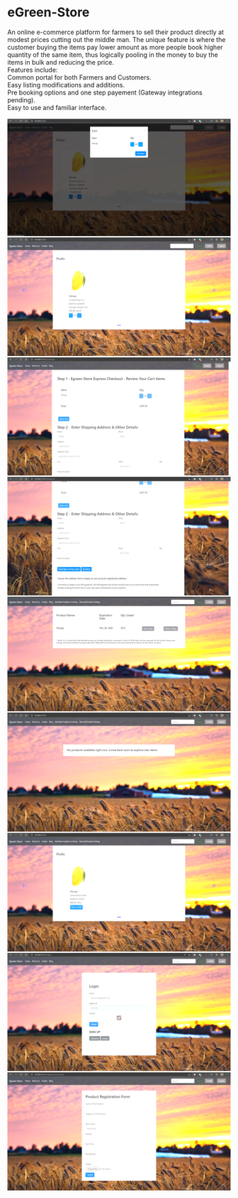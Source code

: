 # eGreen-Store
An online e-commerce  platform for farmers to sell their product directly at modest prices cutting out the middle man. The unique feature is where the customer buying the items pay lower amount as more people book higher quantity of the same item, thus logically pooling in the money to buy the items in bulk and reducing the price.<br>
Features include:<br>
Common portal for both Farmers and Customers.<br>
Easy listing modifications and additions.<br>
Pre booking options and one step payement (Gateway integrations pending).<br>
Easy to use and familiar interface.<br><br>
![alt text](https://github.com/vishnu-trace/eGreen-Store/blob/master/media/gitImages/cartdis.png)<br>
![alt text](https://github.com/vishnu-trace/eGreen-Store/blob/master/media/gitImages/cartitem.png)<br>
![alt text](https://github.com/vishnu-trace/eGreen-Store/blob/master/media/gitImages/checkout1.png)<br>
![alt text](https://github.com/vishnu-trace/eGreen-Store/blob/master/media/gitImages/checkout2.png)<br>
![alt text](https://github.com/vishnu-trace/eGreen-Store/blob/master/media/gitImages/editlisting.png)<br>
![alt text](https://github.com/vishnu-trace/eGreen-Store/blob/master/media/gitImages/emptyhome.png)<br>
![alt text](https://github.com/vishnu-trace/eGreen-Store/blob/master/media/gitImages/itemhome.png)<br>
![alt text](https://github.com/vishnu-trace/eGreen-Store/blob/master/media/gitImages/login.png)<br>
![alt text](https://github.com/vishnu-trace/eGreen-Store/blob/master/media/gitImages/productreg.png)<br>

